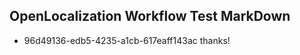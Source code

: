 ## OpenLocalization Workflow Test MarkDown
* 96d49136-edb5-4235-a1cb-617eaff143ac thanks!

<!--HONumber=Sep16_HO1-->


